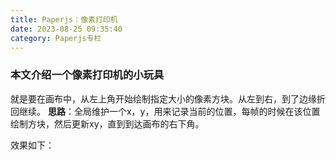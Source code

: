 ```yaml
---
title: Paperjs：像素打印机
date: 2023-08-25 09:35:40
category: Paperjs专栏
---
```


### 本文介绍一个像素打印机的小玩具
就是要在画布中，从左上角开始绘制指定大小的像素方块。从左到右，到了边缘折回继续。
**思路**：全局维护一个x，y，用来记录当前的位置，每帧的时候在该位置绘制方块，然后更新xy，直到到达画布的右下角。

效果如下：
<img src="/img/paperjs2_1.png" alt="">
<img src="/img/paperjs3_2.png" alt="">
